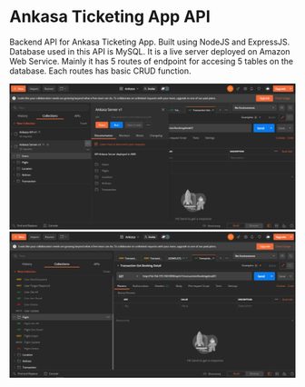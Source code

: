 # Ankasa Ticketing App API

Backend API for Ankasa Ticketing App. Built using NodeJS and ExpressJS. Database used in this API is MySQL. It is a live server deployed on Amazon Web Service. Mainly it has 5 routes of endpoint for accesing 5 tables on the database. Each routes has basic CRUD function.

![Postman Collection](https://github.com/Alfahan/Ankasa-Backend/blob/dev/src/img/back1.PNG)
![Postman Collection](https://github.com/Alfahan/Ankasa-Backend/blob/dev/src/img/back2.PNG)

